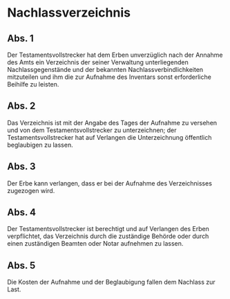 # Nachlassverzeichnis



## Abs. 1

 Der Testamentsvollstrecker hat dem Erben unverzüglich nach der Annahme des Amts ein Verzeichnis der seiner Verwaltung unterliegenden Nachlassgegenstände und der bekannten Nachlassverbindlichkeiten mitzuteilen und ihm die zur Aufnahme des Inventars sonst erforderliche Beihilfe zu leisten.

## Abs. 2

 Das Verzeichnis ist mit der Angabe des Tages der Aufnahme zu versehen und von dem Testamentsvollstrecker zu unterzeichnen; der Testamentsvollstrecker hat auf Verlangen die Unterzeichnung öffentlich beglaubigen zu lassen.

## Abs. 3

 Der Erbe kann verlangen, dass er bei der Aufnahme des Verzeichnisses zugezogen wird.

## Abs. 4

 Der Testamentsvollstrecker ist berechtigt und auf Verlangen des Erben verpflichtet, das Verzeichnis durch die zuständige Behörde oder durch einen zuständigen Beamten oder Notar aufnehmen zu lassen.

## Abs. 5

 Die Kosten der Aufnahme und der Beglaubigung fallen dem Nachlass zur Last. 

